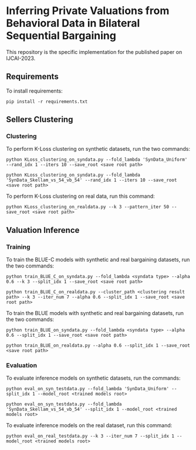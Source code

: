 # Inferring Private Valuations from Behavioral Data in Bilateral Sequential Bargaining 

This repository is the specific implementation for the published paper on IJCAI-2023.

## Requirements

To install requirements:

```setup
pip install -r requirements.txt
```

## Sellers Clustering

### Clustering 

To perform K-Loss clustering on synthetic datasets, run the two commands:

```train
python KLoss_clustering_on_syndata.py --fold_lambda 'SynData_Uniform' --rand_idx 1 --iters 10 --save_root <save root path> 
```

```train
python KLoss_clustering_on_syndata.py --fold_lambda 'SynData_Skellam_vs_54_vb_54' --rand_idx 1 --iters 10 --save_root <save root path> 
```

To perform K-Loss clustering on real data, run this command:

```train
python KLoss_clustering_on_realdata.py --k 3 --pattern_iter 50 --save_root <save root path> 
```


## Valuation Inference

### Training 

To train the BLUE-C models with synthetic and real bargaining datasets, run the two commands:
```train
python train_BLUE_C_on_syndata.py --fold_lambda <syndata type> --alpha 0.6 --k 3 --split_idx 1 --save_root <save root path>
```

```train
python train_BLUE_C_on_realdata.py --cluster_path <clustering result path> --k 3 --iter_num 7 --alpha 0.6 --split_idx 1 --save_root <save root path>
```

To train the BLUE models with synthetic and real bargaining datasets, run the two commands:

```train
python train_BLUE_on_syndata.py --fold_lambda <syndata type> --alpha 0.6 --split_idx 1 --save_root <save root path>
```

```train
python train_BLUE_on_realdata.py --alpha 0.6 --split_idx 1 --save_root <save root path>
```


### Evaluation

To evaluate inference models on synthetic datasets, run the commands:

```eval
python eval_on_syn_testdata.py --fold_lambda 'SynData_Uniform' --split_idx 1 --model_root <trained models root>
```

```eval
python eval_on_syn_testdata.py --fold_lambda 'SynData_Skellam_vs_54_vb_54' --split_idx 1 --model_root <trained models root>
```

To evaluate inference models on the real dataset, run this command:

```eval
python eval_on_real_testdata.py --k 3 --iter_num 7 --split_idx 1 --model_root <trained models root>
```

